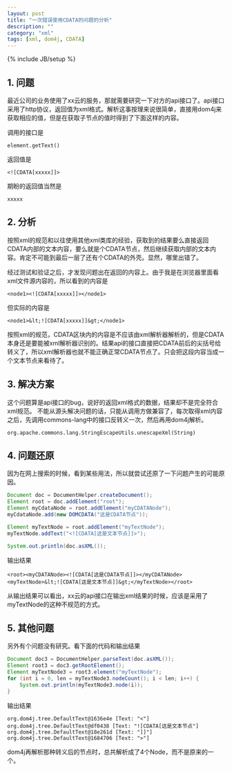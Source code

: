 ```yaml
---
layout: post
title: "一次错误使用CDATA的问题的分析"
description: ""
category: "xml"
tags: [xml, dom4j, CDATA]
---
```

{% include JB/setup %}

## 1. 问题
最近公司的业务使用了xx云的服务，那就需要研究一下对方的api接口了。api接口采用了http协议，返回值为xml格式。解析这事按理来说很简单，直接用dom4j来获取相应的值，但是在获取子节点的值时得到了下面这样的内容。

调用的接口是

    element.getText()

返回值是

    <![CDATA[xxxxx]]>

期盼的返回值当然是

    xxxxx

  
## 2. 分析   
按照xml的规范和以往使用其他xml类库的经验，获取到的结果要么直接返回CDATA内部的文本内容，要么就是个CDATA节点，然后继续获取内部的文本内容。肯定不可能到最后一层了还有个CDATA的外壳。显然，哪里出错了。  

经过测试和验证之后，才发现问题出在返回的内容上。由于我是在浏览器里面看xml文件源内容的，所以看到的内容是

    <node1><![CDATA[xxxxx]]></node1>

但实际的内容是

    <node1>&lt;![CDATA[xxxxx]]&gt;</node1>

按照xml的规范，CDATA区块内的内容是不应该由xml解析器解析的，但是CDATA本身还是要能被xml解析器识别的。结果api的接口直接把CDATA前后的尖括号给转义了，所以xml解析器也就不能正确正常CDATA节点了。只会把这段内容当成一个文本节点来看待了。
  
## 3. 解决方案
这个问题算是api接口的bug，说好的返回xml格式的数据，结果却不是完全符合xml规范。
不能从源头解决问题的话，只能从调用方做兼容了，每次取得xml内容之后，先调用commons-lang中的接口反转义一次，然后再用dom4j解析。

    org.apache.commons.lang.StringEscapeUtils.unescapeXml(String)
  
## 4. 问题还原
因为在网上搜索的时候，看到某些用法，所以就尝试还原了一下问题产生的可能原因。

```java
Document doc = DocumentHelper.createDocument();
Element root = doc.addElement("root");
Element myCdataNode = root.addElement("myCDATANode");
myCdataNode.add(new DOMCDATA("这是CDATA节点"));

Element myTextNode = root.addElement("myTextNode");
myTextNode.addText("<![CDATA[这是文本节点]]>");

System.out.println(doc.asXML());
```

输出结果

    <root><myCDATANode><![CDATA[这是CDATA节点]]></myCDATANode><myTextNode>&lt;![CDATA[这是文本节点]]&gt;</myTextNode></root>

从输出结果可以看出，xx云的api接口在输出xml结果的时候，应该是采用了myTextNode的这种不规范的方式。

## 5. 其他问题
另外有个问题没有研究。看下面的代码和输出结果

```java
Document doc3 = DocumentHelper.parseText(doc.asXML());
Element root3 = doc3.getRootElement();
Element myTextNode3 = root3.element("myTextNode");
for (int i = 0, len = myTextNode3.nodeCount(); i < len; i++) {
    System.out.println(myTextNode3.node(i));
}

```

输出结果

    org.dom4j.tree.DefaultText@1636e4e [Text: "<"]
    org.dom4j.tree.DefaultText@df0438 [Text: "![CDATA[这是文本节点"]
    org.dom4j.tree.DefaultText@18e261d [Text: "]]"]
    org.dom4j.tree.DefaultText@1684706 [Text: ">"]

dom4j再解析那种转义后的节点时，总共解析成了4个Node，而不是原来的一个。
